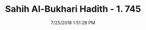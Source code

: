 ---
title        : "Sahih Al-Bukhari Hadith - 1. 745"
date         : 7/25/2018 1:51:28 PM
draft        : false
type         : "hadith"
layout       : "hadith"
BookCode     : "SHB"
VolumeNumber : "1"
HadithNumber : "745"
categories  :  ["Prayer Characteristics-If Imam recites audibly in silent prayer"]
tags  :  ["Abdullah bin Abi Qatada"]
---